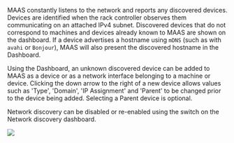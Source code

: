 <!-- deb-2-7-cli
||2.7|2.8|2.9|
|-----:|:-----:|:-----:|:-----:|
|Snap|[CLI](network-discovery-snap-2-7-cli/2922) ~ [UI](network-discovery-snap-2-7-ui/2923)|[CLI](network-discovery-snap-2-8-cli/2924) ~ [UI](network-discovery-snap-2-8-ui/2925)|[CLI](network-discovery-snap-2-9-cli/2926) ~ [UI](network-discovery-snap-2-9-ui/2927)|
|Packages|**CLI** ~ [UI](network-discovery-deb-2-7-ui/2929)|[CLI](network-discovery-deb-2-8-cli/2930) ~ [UI](network-discovery-deb-2-8-ui/2931)|[CLI](network-discovery-deb-2-9-cli/2932) ~ [UI](network-discovery-deb-2-9-ui/2933)|
 deb-2-7-cli -->

<!-- deb-2-7-ui
||2.7|2.8|2.9|
|-----:|:-----:|:-----:|:-----:|
|Snap|[CLI](network-discovery-snap-2-7-cli/2922) ~ [UI](network-discovery-snap-2-7-ui/2923)|[CLI](network-discovery-snap-2-8-cli/2924) ~ [UI](network-discovery-snap-2-8-ui/2925)|[CLI](network-discovery-snap-2-9-cli/2926) ~ [UI](network-discovery-snap-2-9-ui/2927)|
|Packages|[CLI](network-discovery-deb-2-7-cli/2928) ~ |**UI**|[CLI](network-discovery-deb-2-8-cli/2930) ~ [UI](network-discovery-deb-2-8-ui/2931)|[CLI](network-discovery-deb-2-9-cli/2932) ~ [UI](network-discovery-deb-2-9-ui/2933)|
 deb-2-7-ui -->

<!-- deb-2-8-cli
||2.7|2.8|2.9|
|-----:|:-----:|:-----:|:-----:|
|Snap|[CLI](network-discovery-snap-2-7-cli/2922) ~ [UI](network-discovery-snap-2-7-ui/2923)|[CLI](network-discovery-snap-2-8-cli/2924) ~ [UI](network-discovery-snap-2-8-ui/2925)|[CLI](network-discovery-snap-2-9-cli/2926) ~ [UI](network-discovery-snap-2-9-ui/2927)|
|Packages|[CLI](network-discovery-deb-2-7-cli/2928) ~ [UI](network-discovery-deb-2-7-ui/2929)||**CLI** ~ [UI](network-discovery-deb-2-8-ui/2931)|[CLI](network-discovery-deb-2-9-cli/2932) ~ [UI](network-discovery-deb-2-9-ui/2933)|
 deb-2-8-cli -->

<!-- deb-2-8-ui
||2.7|2.8|2.9|
|-----:|:-----:|:-----:|:-----:|
|Snap|[CLI](network-discovery-snap-2-7-cli/2922) ~ [UI](network-discovery-snap-2-7-ui/2923)|[CLI](network-discovery-snap-2-8-cli/2924) ~ [UI](network-discovery-snap-2-8-ui/2925)|[CLI](network-discovery-snap-2-9-cli/2926) ~ [UI](network-discovery-snap-2-9-ui/2927)|
|Packages|[CLI](network-discovery-deb-2-7-cli/2928) ~ [UI](network-discovery-deb-2-7-ui/2929)|[CLI](network-discovery-deb-2-8-cli/2930) ~ |**UI**|[CLI](network-discovery-deb-2-9-cli/2932) ~ [UI](network-discovery-deb-2-9-ui/2933)|
 deb-2-8-ui -->

<!-- deb-2-9-cli
||2.7|2.8|2.9|
|-----:|:-----:|:-----:|:-----:|
|Snap|[CLI](network-discovery-snap-2-7-cli/2922) ~ [UI](network-discovery-snap-2-7-ui/2923)|[CLI](network-discovery-snap-2-8-cli/2924) ~ [UI](network-discovery-snap-2-8-ui/2925)|[CLI](network-discovery-snap-2-9-cli/2926) ~ [UI](network-discovery-snap-2-9-ui/2927)|
|Packages|[CLI](network-discovery-deb-2-7-cli/2928) ~ [UI](network-discovery-deb-2-7-ui/2929)|[CLI](network-discovery-deb-2-8-cli/2930) ~ [UI](network-discovery-deb-2-8-ui/2931)||**CLI** ~ [UI](network-discovery-deb-2-9-ui/2933)|
 deb-2-9-cli -->

<!-- deb-2-9-ui
||2.7|2.8|2.9|
|-----:|:-----:|:-----:|:-----:|
|Snap|[CLI](network-discovery-snap-2-7-cli/2922) ~ [UI](network-discovery-snap-2-7-ui/2923)|[CLI](network-discovery-snap-2-8-cli/2924) ~ [UI](network-discovery-snap-2-8-ui/2925)|[CLI](network-discovery-snap-2-9-cli/2926) ~ [UI](network-discovery-snap-2-9-ui/2927)|
|Packages|[CLI](network-discovery-deb-2-7-cli/2928) ~ [UI](network-discovery-deb-2-7-ui/2929)|[CLI](network-discovery-deb-2-8-cli/2930) ~ [UI](network-discovery-deb-2-8-ui/2931)|[CLI](network-discovery-deb-2-9-cli/2932) ~ |**UI**|
 deb-2-9-ui -->

<!-- snap-2-7-cli
||2.7|2.8|2.9|
|-----:|:-----:|:-----:|:-----:|
|Snap|**CLI** ~ [UI](network-discovery-snap-2-7-ui/2923)|[CLI](network-discovery-snap-2-8-cli/2924) ~ [UI](network-discovery-snap-2-8-ui/2925)|[CLI](network-discovery-snap-2-9-cli/2926) ~ [UI](network-discovery-snap-2-9-ui/2927)|
|Packages|[CLI](network-discovery-deb-2-7-cli/2928) ~ [UI](network-discovery-deb-2-7-ui/2929)|[CLI](network-discovery-deb-2-8-cli/2930) ~ [UI](network-discovery-deb-2-8-ui/2931)|[CLI](network-discovery-deb-2-9-cli/2932) ~ [UI](network-discovery-deb-2-9-ui/2933)|
 snap-2-7-cli -->

<!-- snap-2-7-ui
||2.7|2.8|2.9|
|-----:|:-----:|:-----:|:-----:|
|Snap|[CLI](network-discovery-snap-2-7-cli/2922) ~ |**UI**|[CLI](network-discovery-snap-2-8-cli/2924) ~ [UI](network-discovery-snap-2-8-ui/2925)|[CLI](network-discovery-snap-2-9-cli/2926) ~ [UI](network-discovery-snap-2-9-ui/2927)|
|Packages|[CLI](network-discovery-deb-2-7-cli/2928) ~ [UI](network-discovery-deb-2-7-ui/2929)|[CLI](network-discovery-deb-2-8-cli/2930) ~ [UI](network-discovery-deb-2-8-ui/2931)|[CLI](network-discovery-deb-2-9-cli/2932) ~ [UI](network-discovery-deb-2-9-ui/2933)|
 snap-2-7-ui -->

<!-- snap-2-8-cli
||2.7|2.8|2.9|
|-----:|:-----:|:-----:|:-----:|
|Snap|[CLI](network-discovery-snap-2-7-cli/2922) ~ [UI](network-discovery-snap-2-7-ui/2923)||**CLI** ~ [UI](network-discovery-snap-2-8-ui/2925)|[CLI](network-discovery-snap-2-9-cli/2926) ~ [UI](network-discovery-snap-2-9-ui/2927)|
|Packages|[CLI](network-discovery-deb-2-7-cli/2928) ~ [UI](network-discovery-deb-2-7-ui/2929)|[CLI](network-discovery-deb-2-8-cli/2930) ~ [UI](network-discovery-deb-2-8-ui/2931)|[CLI](network-discovery-deb-2-9-cli/2932) ~ [UI](network-discovery-deb-2-9-ui/2933)|
 snap-2-8-cli -->

<!-- snap-2-8-ui
||2.7|2.8|2.9|
|-----:|:-----:|:-----:|:-----:|
|Snap|[CLI](network-discovery-snap-2-7-cli/2922) ~ [UI](network-discovery-snap-2-7-ui/2923)|[CLI](network-discovery-snap-2-8-cli/2924) ~ |**UI**|[CLI](network-discovery-snap-2-9-cli/2926) ~ [UI](network-discovery-snap-2-9-ui/2927)|
|Packages|[CLI](network-discovery-deb-2-7-cli/2928) ~ [UI](network-discovery-deb-2-7-ui/2929)|[CLI](network-discovery-deb-2-8-cli/2930) ~ [UI](network-discovery-deb-2-8-ui/2931)|[CLI](network-discovery-deb-2-9-cli/2932) ~ [UI](network-discovery-deb-2-9-ui/2933)|
 snap-2-8-ui -->

<!-- snap-2-9-cli
||2.7|2.8|2.9|
|-----:|:-----:|:-----:|:-----:|
|Snap|[CLI](network-discovery-snap-2-7-cli/2922) ~ [UI](network-discovery-snap-2-7-ui/2923)|[CLI](network-discovery-snap-2-8-cli/2924) ~ [UI](network-discovery-snap-2-8-ui/2925)||**CLI** ~ [UI](network-discovery-snap-2-9-ui/2927)|
|Packages|[CLI](network-discovery-deb-2-7-cli/2928) ~ [UI](network-discovery-deb-2-7-ui/2929)|[CLI](network-discovery-deb-2-8-cli/2930) ~ [UI](network-discovery-deb-2-8-ui/2931)|[CLI](network-discovery-deb-2-9-cli/2932) ~ [UI](network-discovery-deb-2-9-ui/2933)|
 snap-2-9-cli -->

<!-- snap-2-9-ui
||2.7|2.8|2.9|
|-----:|:-----:|:-----:|:-----:|
|Snap|[CLI](network-discovery-snap-2-7-cli/2922) ~ [UI](network-discovery-snap-2-7-ui/2923)|[CLI](network-discovery-snap-2-8-cli/2924) ~ [UI](network-discovery-snap-2-8-ui/2925)|[CLI](network-discovery-snap-2-9-cli/2926) ~ |**UI**|
|Packages|[CLI](network-discovery-deb-2-7-cli/2928) ~ [UI](network-discovery-deb-2-7-ui/2929)|[CLI](network-discovery-deb-2-8-cli/2930) ~ [UI](network-discovery-deb-2-8-ui/2931)|[CLI](network-discovery-deb-2-9-cli/2932) ~ [UI](network-discovery-deb-2-9-ui/2933)|
 snap-2-9-ui -->

MAAS constantly listens to the network and reports any discovered devices. Devices are identified when the rack controller observes them communicating on an attached IPv4 subnet. Discovered devices that do not correspond to machines and devices already known to MAAS are shown on the dashboard. If a device advertises a hostname using `mDNS` (such as with `avahi` or `Bonjour`), MAAS will also present the discovered hostname in the Dashboard.

Using the Dashboard, an unknown discovered device can be added to MAAS as a device or as a network interface belonging to a machine or device. Clicking the down arrow to the right of a new device allows values such as 'Type', 'Domain', 'IP Assignment' and 'Parent' to be changed prior to the device being added. Selecting a Parent device is optional.

Network discovery can be disabled or re-enabled using the switch on the Network discovery dashboard.

<a href="https://assets.ubuntu.com/v1/1782e4aa-installconfig-networking__2.4_discovery.png" target = "_blank"><img src="https://assets.ubuntu.com/v1/1782e4aa-installconfig-networking__2.4_discovery.png"></a>